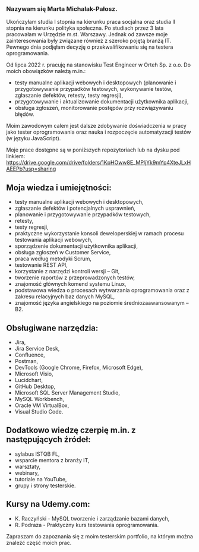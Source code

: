 ### Nazywam się Marta Michalak-Pałosz. 
Ukończyłam studia I stopnia na kierunku praca socjalna oraz studia II stopnia na kierunku polityka społeczna. Po studiach przez 3 lata pracowałam w Urzędzie m.st. Warszawy. 
Jednak od zawsze moje zainteresowania były związane również z szeroko pojętą branżą IT. Pewnego dnia podjęłam decyzję o przekwalifikowaniu się na testera oprogramowania. 

Od lipca 2022 r. pracuję na stanowisku Test Engineer w Orteh Sp. z o.o. 
Do moich obowiązków należą m.in.:
- testy manualne aplikacji webowych i desktopowych (planowanie i przygotowywanie przypadków testowych, wykonywanie testów, zgłaszanie defektów, retesty, testy regresji),
- przygotowywanie i aktualizowanie dokumentacji użytkownika aplikacji, 
- obsługa zgłoszeń, monitorowanie postępów przy rozwiązywaniu błędów.
 
Moim zawodowym calem jest dalsze zdobywanie doświadczenia w pracy jako tester oprogramowania oraz nauka i rozpoczęcie automatyzacji testów (w języku JavaScript). 
 
Moje prace dostępne są w poniższych repozytoriach lub na dysku pod linkiem: https://drive.google.com/drive/folders/1KpHOww8E_MPljYk9mYp4XteJLxHAEEPb?usp=sharing


## Moja wiedza i umiejętności:
- testy manualne aplikacji webowych i desktopowych,
- zgłaszanie defektów i potencjalnych usprawnień,
- planowanie i przygotowywanie przypadków testowych,
- retesty,
- testy regresji,
- praktyczne wykorzystanie konsoli deweloperskiej w ramach procesu testowania aplikacji webowych,
- sporządzenie dokumentacji użytkownika aplikacji,
- obsługa zgłoszeń w Customer Service,
- praca według metodyki Scrum,
- testowanie REST API,
- korzystanie z narzędzi kontroli wersji – Git,
- tworzenie raportów z przeprowadzonych testów,
- znajomość głównych komend systemu Linux,
- podstawowa wiedza o procesach wytwarzania oprogramowania oraz z zakresu relacyjnych baz danych MySQL,
- znajomość języka angielskiego na poziomie średniozaawansowanym – B2.


## Obsługiwane narzędzia:
- Jira,
- Jira Service Desk,
- Confluence,
- Postman,
- DevTools (Google Chrome, Firefox, Microsoft Edge),
- Microsoft Visio,
- Lucidchart,
- GitHub Desktop,
- Microsoft SQL Server Management Studio,
- MySQL Workbench,
- Oracle VM VirtualBox,
- Visual Studio Code.

## Dodatkowo wiedzę czerpię m.in. z następujących źródeł:
- sylabus ISTQB FL,
- wsparcie mentora z branży IT,
- warsztaty,
- webinary,
- tutoriale na YouTube,
- grupy i strony testerskie. 

## Kursy na Udemy.com:
- K. Raczyński - MySQL tworzenie i zarządzanie bazami danych,
- R. Podraza - Praktyczny kurs testowania oprogramowania.


Zapraszam do zapoznania się z moim testerskim portfolio, na którym można znaleźć część moich prac.
